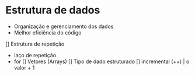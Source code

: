 # Estrutura de dados

- Organização e gerenciamento dos dados
- Melhor eficiência do código

[] Estrutura de repetição
  - laço de repetição
  - for
[] Vetores (Arrays)
  [] Tipo de dado estruturado
[] incremental (++) | o valor + 1